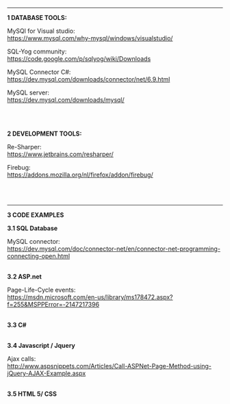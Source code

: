 
--------------------------------------------------------------------------------------------------------------------------------

**1  DATABASE TOOLS:**

MySQl for Visual studio:<br>
https://www.mysql.com/why-mysql/windows/visualstudio/

SQL-Yog community:<br>
https://code.google.com/p/sqlyog/wiki/Downloads

MySQL Connector C#:<br>
https://dev.mysql.com/downloads/connector/net/6.9.html

MySQL server:<br>
https://dev.mysql.com/downloads/mysql/

<br>
<br>

**2   DEVELOPMENT TOOLS:**

Re-Sharper:<br>
https://www.jetbrains.com/resharper/

Firebug:<br>
https://addons.mozilla.org/nl/firefox/addon/firebug/

<br>
<br>

--------------------------------------------------------------------------------------------------------------------------------

**3  CODE EXAMPLES**

**3.1 SQL Database**

MySQL connector:<br> 
https://dev.mysql.com/doc/connector-net/en/connector-net-programming-connecting-open.html
<br>
<br>


**3.2 ASP.net** 

Page-Life-Cycle events:<br> 
https://msdn.microsoft.com/en-us/library/ms178472.aspx?f=255&MSPPError=-2147217396
<br>
<br>

**3.3 C#**
<br>
<br>

**3.4 Javascript / Jquery**

Ajax calls:<br>
http://www.aspsnippets.com/Articles/Call-ASPNet-Page-Method-using-jQuery-AJAX-Example.aspx
<br>
<br>


**3.5  HTML 5/ CSS**







